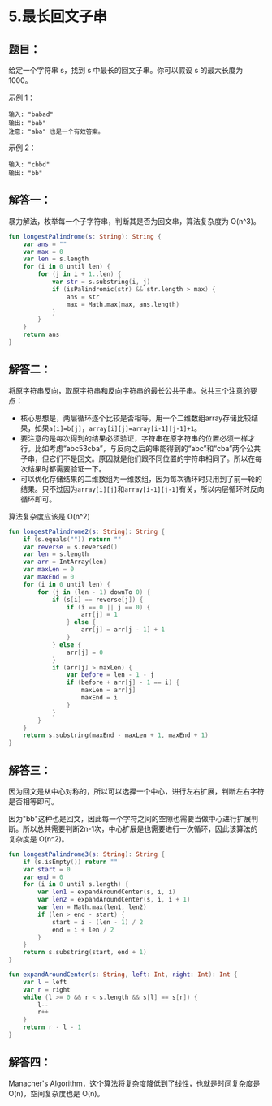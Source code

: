 # 5.最长回文子串

## 题目：

给定一个字符串 s，找到 s 中最长的回文子串。你可以假设 s 的最大长度为 1000。

示例 1：

	输入: "babad"
	输出: "bab"
	注意: "aba" 也是一个有效答案。

示例 2：

	输入: "cbbd"
	输出: "bb"

## 解答一：

暴力解法，枚举每一个子字符串，判断其是否为回文串，算法复杂度为 O(n^3)。

```kotlin
fun longestPalindrome(s: String): String {
	var ans = ""
	var max = 0
	var len = s.length
	for (i in 0 until len) {
		for (j in i + 1..len) {
			var str = s.substring(i, j)
			if (isPalindromic(str) && str.length > max) {
				ans = str
				max = Math.max(max, ans.length)
			}
		}
	}
	return ans
}
```

## 解答二：

将原字符串反向，取原字符串和反向字符串的最长公共子串。总共三个注意的要点：

* 核心思想是，两层循环逐个比较是否相等，用一个二维数组array存储比较结果，如果`a[i]=b[j]`，`array[i][j]=array[i-1][j-1]+1`。
* 要注意的是每次得到的结果必须验证，字符串在原字符串的位置必须一样才行。比如考虑“abc53cba”，与反向之后的串能得到的“abc”和“cba”两个公共子串，但它们不是回文。原因就是他们跟不同位置的字符串相同了。所以在每次结果时都需要验证一下。
* 可以优化存储结果的二维数组为一维数组，因为每次循环时只用到了前一轮的结果。只不过因为`array[i][j]`和`array[i-1][j-1]`有关，所以内层循环时反向循环即可。

算法复杂度应该是 O(n^2)

```kotlin
fun longestPalindrome2(s: String): String {
	if (s.equals("")) return ""
	var reverse = s.reversed()
	var len = s.length
	var arr = IntArray(len)
	var maxLen = 0
	var maxEnd = 0
	for (i in 0 until len) {
		for (j in (len - 1) downTo 0) {
			if (s[i] == reverse[j]) {
				if (i == 0 || j == 0) {
					arr[j] = 1
				} else {
					arr[j] = arr[j - 1] + 1
				}
			} else {
				arr[j] = 0
			}
			if (arr[j] > maxLen) {
				var before = len - 1 - j
				if (before + arr[j] - 1 == i) {
					maxLen = arr[j]
					maxEnd = i
				}
			}
		}
	}
	return s.substring(maxEnd - maxLen + 1, maxEnd + 1)
}
```

## 解答三：

因为回文是从中心对称的，所以可以选择一个中心，进行左右扩展，判断左右字符是否相等即可。

因为"bb"这种也是回文，因此每一个字符之间的空隙也需要当做中心进行扩展判断。所以总共需要判断2n-1次，中心扩展是也需要进行一次循环，因此该算法的复杂度是 O(n^2)。

```kotlin
fun longestPalindrome3(s: String): String {
	if (s.isEmpty()) return ""
	var start = 0
	var end = 0
	for (i in 0 until s.length) {
		var len1 = expandAroundCenter(s, i, i)
		var len2 = expandAroundCenter(s, i, i + 1)
		var len = Math.max(len1, len2)
		if (len > end - start) {
			start = i - (len - 1) / 2
			end = i + len / 2
		}
	}
	return s.substring(start, end + 1)
}

fun expandAroundCenter(s: String, left: Int, right: Int): Int {
	var l = left
	var r = right
	while (l >= 0 && r < s.length && s[l] == s[r]) {
		l--
		r++
	}
	return r - l - 1
}
```

## 解答四：

Manacher's Algorithm，这个算法将复杂度降低到了线性，也就是时间复杂度是 O(n)，空间复杂度也是 O(n)。